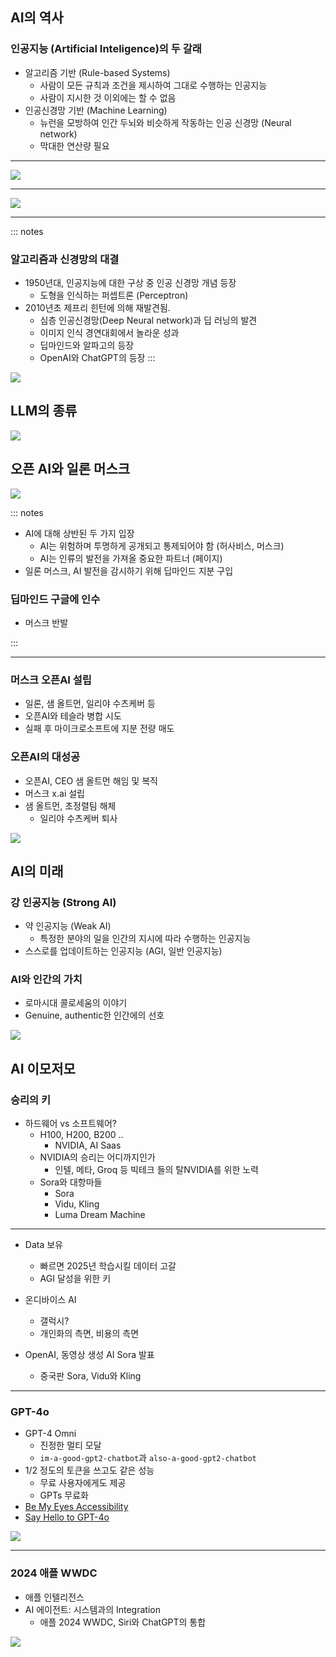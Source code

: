 ## AI의 역사

### 인공지능 (Artificial Inteligence)의 두 갈래

- 알고리즘 기반 (Rule-based Systems)
	- 사람이 모든 규칙과 조건을 제시하여 그대로 수행하는 인공지능
	- 사람이 지시한 것 이외에는 할 수 없음
- 인공신경망 기반 (Machine Learning)
	- 뉴런을 모방하여 인간 두뇌와 비슷하게 작동하는 인공 신경망 (Neural network)
	- 막대한 연산량 필요

---

![](attachments/Neuron.png)

---

![](attachments/nnet2.png)

---

::: notes

### 알고리즘과 신경망의 대결

- 1950년대, 인공지능에 대한 구상 중 인공 신경망 개념 등장
	- 도형을 인식하는 퍼셉트론 (Perceptron)
- 2010년초 제프리 힌턴에 의해 재발견됨.
	- 심층 인공신경망(Deep Neural network)과 딥 러닝의 발견
	- 이미지 인식 경연대회에서 놀라운 성과
	- 딥마인드와 알파고의 등장
	- OpenAI와 ChatGPT의 등장
:::

![](attachments/image9.png)

## LLM의 종류

![](attachments/image2.png)

## 오픈 AI와 일론 머스크

![](attachments/image31.png)

::: notes

- AI에 대해 상반된 두 가지 입장
	- AI는 위험하며 투명하게 공개되고 통제되어야 함 (허사비스, 머스크)
	- AI는 인류의 발전을 가져올 중요한 파트너 (페이지)
- 일론 머스크, AI 발전을 감시하기 위해 딥마인드 지분 구입

### 딥마인드 구글에 인수

- 머스크 반발

:::

---

### 머스크 오픈AI 설립

- 일론, 샘 올트먼, 일리야 수츠케버 등
- 오픈AI와 테슬라 병합 시도
- 실패 후 마이크로소프트에 지분 전량 매도

### 오픈AI의 대성공

- 오픈AI, CEO 샘 올트먼 해임 및 복직
- 머스크 x.ai 설립
- 샘 올트먼, 초정렬팀 해체
	- 일리야 수츠케버 퇴사

 ![](attachments/image5.png)

## AI의 미래

### 강 인공지능 (Strong AI)

- 약 인공지능 (Weak AI)
	- 특정한 분야의 일을 인간의 지시에 따라 수행하는 인공지능
- 스스로를 업데이트하는 인공지능 (AGI, 일반 인공지능)

### AI와 인간의 가치

- 로마시대 콜로세움의 이야기
- Genuine, authentic한 인간에의 선호

![](attachments/image32.png)

## AI 이모저모

### 승리의 키

- 하드웨어 vs 소프트웨어?
	- H100, H200, B200 .. 
		- NVIDIA, AI Saas 
	- NVIDIA의 승리는 어디까지인가
		- 인텔, 메타, Groq 등 빅테크 들의 탈NVIDIA를 위한 노력
	- Sora와 대항마들
		- Sora
		- Vidu, Kling
		- Luma Dream Machine

---

- Data 보유
	- 빠르면 2025년 학습시킬 데이터 고갈
	- AGI 달성을 위한 키

- 온디바이스 AI
	- 갤럭시?
	- 개인화의 측면, 비용의 측면
- OpenAI, 동영상 생성 AI Sora 발표
	- 중국판 Sora, Vidu와 Kling

---

### GPT-4o

- GPT-4 Omni
	- 진정한 멀티 모달
	- `im-a-good-gpt2-chatbot`과 `also-a-good-gpt2-chatbot`
- 1/2 정도의 토큰을 쓰고도 같은 성능
	- 무료 사용자에게도 제공
	- GPTs 무료화
- [Be My Eyes Accessibility](https://www.youtube.com/watch?v=KwNUJ69RbwY)
- [Say Hello to GPT-4o](https://www.youtube.com/watch?v=vgYi3Wr7v_g)

![](attachments/Pasted%20image%2020240614023735.png)

---

### 2024 애플 WWDC

- 애플 인텔리전스
- AI 에이전트: 시스템과의 Integration
	- 애플 2024 WWDC, Siri와 ChatGPT의 통합

![](attachments/Pasted%20image%2020240609231252.png)